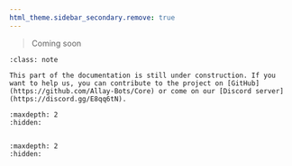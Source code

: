 ```yaml
---
html_theme.sidebar_secondary.remove: true
---
```


> Coming soon

```{admonition} 🤝 Help us building this project!
:class: note

This part of the documentation is still under construction. If you want to help us, you can contribute to the project on [GitHub](https://github.com/Allay-Bots/Core) or come on our [Discord server](https://discord.gg/E8qq6tN).
```


```{toctree}
:maxdepth: 2
:hidden:


```

```{toctree}
:maxdepth: 2
:hidden:


```